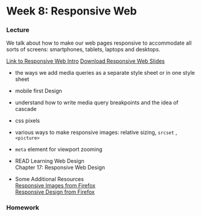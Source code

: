 # Week 8: Responsive Web

### Lecture

We talk about how to make our web pages responsive to accommodate all sorts of screens: smartphones, tablets, laptops and desktops.

[Link to Responsive Web Intro](https://nyu.zoom.us/rec/play/ZRT-h2LMWovgLr71xkgEoS7HAF0MTaGyPzHdOUDBgxjtuDZ4ShMYXaXwpJAwP_AI4xBjyasr5118EA8q.f435hus84RXsS-fP)
[Download Responsive Web Slides](https://onetimeuser.github.io/intro-web-comp-principles/week-8/Week-8.pdf)

- the ways we add media queries as a separate style sheet or in one style sheet
- mobile first Design
- understand how to write media query breakpoints and the idea of cascade
- css pixels
- various ways to make responsive images: relative sizing, `srcset` , `<picture>`
- `meta` element for viewport zooming


- READ Learning Web Design\
    Chapter 17: Responsive Web Design

- Some Additional Resources\
    [Responsive Images from Firefox](https://developer.mozilla.org/en-US/docs/Learn/HTML/Multimedia_and_embedding/Responsive_images)\
    [Responsive Design from Firefox](https://developer.mozilla.org/en-US/docs/Learn/CSS/CSS_layout/Responsive_Design)

### Homework
